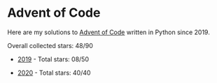 # Advent of Code
Here are my solutions to [Advent of Code](https://adventofcode.com/) written in Python since 2019.

Overall collected stars: 48/90

- [2019](./2019/README.md) - Total stars: 08/50

- [2020](./2020/README.md) - Total stars: 40/40
